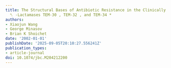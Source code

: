 ```yaml
---
title: The Structural Bases of Antibiotic Resistance in the Clinically Derived Mutant
  ␤ -Lactamases TEM-30 , TEM-32 , and TEM-34 *
authors:
- Xiaojun Wang
- George Minasov
- Brian K Shoichet
date: '2002-01-01'
publishDate: '2025-09-05T20:10:27.556241Z'
publication_types:
- article-journal
doi: 10.1074/jbc.M204212200
---
```


